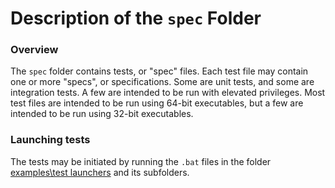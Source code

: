 # Description of the `spec` Folder

### Overview

The `spec` folder contains tests, or "spec" files. 
Each test file may contain one or more "specs", or specifications. 
Some are unit tests, and some are integration tests. 
A few are intended to be run with elevated privileges. 
Most test files are intended to be run using 64-bit executables, 
but a few are intended to be run using 32-bit executables.

### Launching tests

The tests may be initiated by running the `.bat` files in the folder [examples\test launchers](../examples/test%20launchers) and its subfolders.
